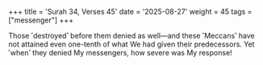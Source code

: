 +++
title = 'Surah 34, Verses 45'
date = '2025-08-27'
weight = 45
tags = ["messenger"]
+++

Those ˹destroyed˺ before them denied as well—and these ˹Meccans˺ have not attained even one-tenth of what We had given their predecessors. Yet ˹when˺ they denied My messengers, how severe was My response!